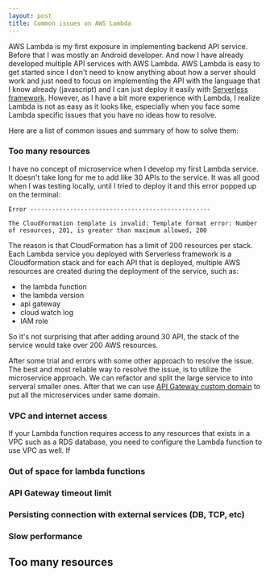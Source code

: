 ```yaml
---
layout: post
title: Common issues on AWS Lambda
---
```


AWS Lambda is my first exposure in implementing backend API service. Before that I was mostly an Android developer.
And now I have already developed multiple API services with AWS Lambda. AWS Lambda is easy to get started since I don't need to
know anything about how a server should work and just need to focus on implementing the API with the language that I know already
(javascript) and I can just deploy it easily with [Serverless framework](https://www.serverless.com). However, as I have a bit more experience with Lambda,
I realize Lambda is not as easy as it looks like, especially when you face some Lambda specific issues that you have no ideas how to resolve.

Here are a list of common issues and summary of how to solve them:

### Too many resources ###

I have no concept of microservice when I develop my first Lambda service. It doesn't take long for me to add like 30 APIs to the service. It was all good when I was testing locally, until I tried to deploy it and this error popped up on the terminal:
```
Error --------------------------------------------------

The CloudFormation template is invalid: Template format error: Number of resources, 201, is greater than maximum allowed, 200
```
The reason is that CloudFormation has a limit of 200 resources per stack.
Each Lambda service you deployed with Serverless framework is a Cloudformation stack and for each API that is deployed, multiple AWS resources are created during the deployment of the service, such as:
- the lambda function
- the lambda version
- api gateway
- cloud watch log
- IAM role
  
So it's not surprising that after adding around 30 API, the stack of the service would take over 200 AWS resources.

After some trial and errors with some other approach to resolve the issue. The best and most reliable way to resolve the issue, is to utilize the microservice approach. We can refactor and split the large service to into serveral smaller ones. After that we can use [API Gateway custom domain](https://docs.aws.amazon.com/apigateway/latest/developerguide/how-to-custom-domains.html) to put all the microservices under same domain.
   
### VPC and internet access ###

If your Lambda function requires access to any resources that exists in a VPC such as a RDS database, you need to configure the Lambda function to use VPC as well. If 

### Out of space for lambda functions ###
### API Gateway timeout limit ###
### Persisting connection with external services (DB, TCP, etc) ###
### Slow performance ###

## Too many resources ##


